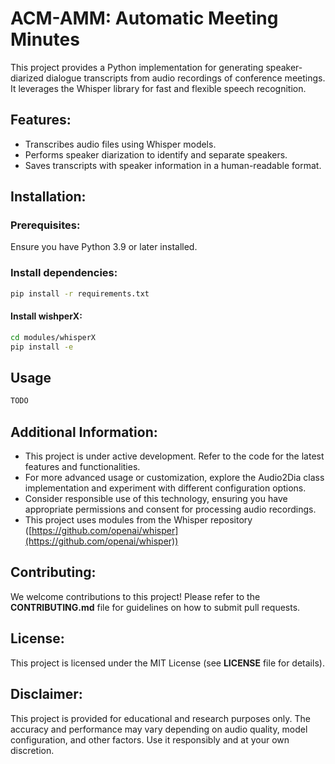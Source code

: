 # ACM-AMM: Automatic Meeting Minutes

This project provides a Python implementation for generating speaker-diarized dialogue transcripts from audio recordings of conference meetings. It leverages the Whisper library for fast and flexible speech recognition.

## Features:

- Transcribes audio files using Whisper models.
- Performs speaker diarization to identify and separate speakers.
- Saves transcripts with speaker information in a human-readable format.

## Installation:

### Prerequisites:
Ensure you have Python 3.9 or later installed.

### Install dependencies:
```bash
pip install -r requirements.txt
```
#### Install wishperX:
```bash
cd modules/whisperX
pip install -e
```

## Usage
```python
TODO
```

## Additional Information:
- This project is under active development. Refer to the code for the latest features and functionalities.
- For more advanced usage or customization, explore the Audio2Dia class implementation and experiment with different configuration options.
- Consider responsible use of this technology, ensuring you have appropriate permissions and consent for processing audio recordings.
- This project uses modules from the Whisper repository ([https://github.com/openai/whisper](https://github.com/openai/whisper))

## Contributing:
We welcome contributions to this project! Please refer to the **CONTRIBUTING.md** file for guidelines on how to submit pull requests.

## License:
This project is licensed under the MIT License (see **LICENSE** file for details).

## Disclaimer:
This project is provided for educational and research purposes only. The accuracy and performance may vary depending on audio quality, model configuration, and other factors. Use it responsibly and at your own discretion.
